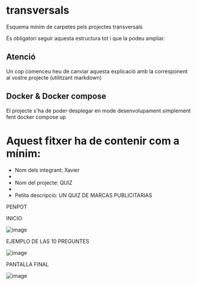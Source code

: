 # transversals
Esquema mínim de carpetes pels projectes transversals

És obligatori seguir aquesta estructura tot i que la podeu ampliar.

## Atenció
Un cop comenceu heu de canviar aquesta explicació amb la corresponent al vostre projecte (utilitzant markdown)

## Docker & Docker compose
El projecte s'ha de poder desplegar en mode desenvolupament simplement fent docker compose up

# Aquest fitxer ha de contenir com a mínim:
 * Nom dels integrant: Xavier
 * 
 * Nom del projecte: QUIZ
 * 
 * Petita descripció: UN QUIZ DE MARCAS PUBLICITARIAS


PENPOT

INICIO

![image](https://github.com/user-attachments/assets/a3e76188-5acb-4bbf-b497-fb169839673e)

EJEMPLO DE LAS 10 PREGUNTES

![image](https://github.com/user-attachments/assets/b415b289-54eb-40a4-938c-095ef52a83cb)

PANTALLA FINAL

![image](https://github.com/user-attachments/assets/b0724133-b5fc-432c-a865-ce5c91d8d842)
